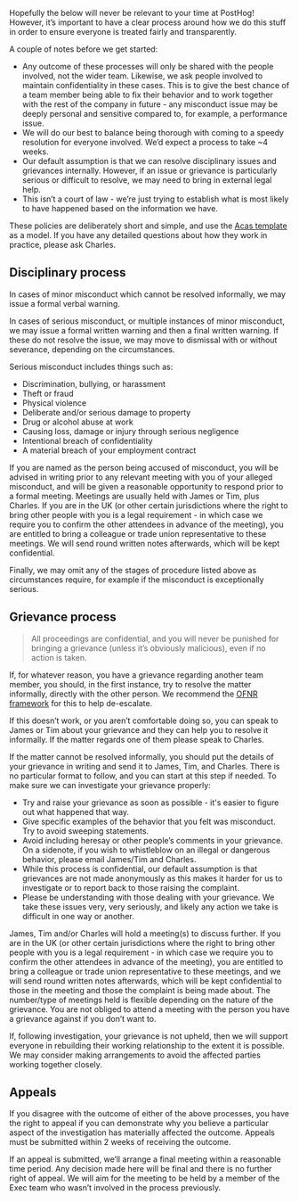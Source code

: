 Hopefully the below will never be relevant to your time at PostHog! However, it’s important to have a clear process around how we do this stuff in order to ensure everyone is treated fairly and transparently. 


A couple of notes before we get started:
* Any outcome of these processes will only be shared with the people involved, not the wider team. Likewise, we ask people involved to maintain confidentiality in these cases. This is to give the best chance of a team member being able to fix their behavior and to work together with the rest of the company in future - any misconduct issue may be deeply personal and sensitive compared to, for example, a performance issue.
* We will do our best to balance being thorough with coming to a speedy resolution for everyone involved. We’d expect a process to take ~4 weeks. 
* Our default assumption is that we can resolve disciplinary issues and grievances internally. However, if an issue or grievance is particularly serious or difficult to resolve, we may need to bring in external legal help.
* This isn’t a court of law - we’re just trying to establish what is most likely to have happened based on the information we have.

These policies are deliberately short and simple, and use the [Acas template](https://www.acas.org.uk/grievance-procedure-step-by-step) as a model. If you have any detailed questions about how they work in practice, please ask Charles. 

## Disciplinary process

In cases of minor misconduct which cannot be resolved informally, we may issue a formal verbal warning.

In cases of serious misconduct, or multiple instances of minor misconduct, we may issue a formal written warning and then a final written warning. If these do not resolve the issue, we may move to dismissal with or without severance, depending on the circumstances.

Serious misconduct includes things such as:

* Discrimination, bullying, or harassment
* Theft or fraud
* Physical violence
* Deliberate and/or serious damage to property
* Drug or alcohol abuse at work
* Causing loss, damage or injury through serious negligence
* Intentional breach of confidentiality
* A material breach of your employment contract

If you are named as the person being accused of misconduct, you will be advised in writing prior to any relevant meeting with you of your alleged misconduct, and will be given a reasonable opportunity to respond prior to a formal meeting. Meetings are usually held with James or Tim, plus Charles. If you are in the UK (or other certain jurisdictions where the right to bring other people with you is a legal requirement - in which case we require you to confirm the other attendees in advance of the meeting), you are entitled to bring a colleague or trade union representative to these meetings. We will send round written notes afterwards, which will be kept confidential. 

Finally, we may omit any of the stages of procedure listed above as circumstances require, for example if the misconduct is exceptionally serious. 

## Grievance process

> All proceedings are confidential, and you will never be punished for bringing a grievance (unless it’s obviously malicious), even if no action is taken. 

If, for whatever reason, you have a grievance regarding another team member, you should, in the first instance, try to resolve the matter informally, directly with the other person. We recommend the [OFNR framework](https://trainingindustry.com/articles/strategy-alignment-and-planning/sharpen-your-communication-style-to-achieve-your-goals/) for this to help de-escalate.

If this doesn’t work, or you aren’t comfortable doing so, you can speak to James or Tim about your grievance and they can help you to resolve it informally. If the matter regards one of them please speak to Charles.  

If the matter cannot be resolved informally, you should put the details of your grievance in writing and send it to James, Tim, and Charles. There is no particular format to follow, and you can start at this step if needed. To make sure we can investigate your grievance properly:
* Try and raise your grievance as soon as possible - it's easier to figure out what happened that way. 
* Give specific examples of the behavior that you felt was misconduct. Try to avoid sweeping statements.
* Avoid including heresay or other people’s comments in your grievance. On a sidenote, if you wish to whistleblow on an illegal or dangerous behavior, please email James/Tim and Charles.
* While this process is confidential, our default assumption is that grievances are not made anonymously as this makes it harder for us to investigate or to report back to those raising the complaint. 
* Please be understanding with those dealing with your grievance. We take these issues very, very seriously, and likely any action we take is difficult in one way or another.

James, Tim and/or Charles will hold a meeting(s) to discuss further. If you are in the UK (or other certain jurisdictions where the right to bring other people with you is a legal requirement - in which case we require you to confirm the other attendees in advance of the meeting), you are entitled to bring a colleague or trade union representative to these meetings, and we will send round written notes afterwards, which will be kept confidential to those in the meeting and those the complaint is being made about. The number/type of meetings held is flexible depending on the nature of the grievance. You are not obliged to attend a meeting with the person you have a grievance against if you don’t want to. 

If, following investigation, your grievance is not upheld, then we will support everyone in rebuilding their working relationship to the extent it is possible. We may consider making arrangements to avoid the affected parties working together closely.

## Appeals

If you disagree with the outcome of either of the above processes, you have the right to appeal if you can demonstrate why you believe a particular aspect of the investigation has materially affected the outcome. Appeals must be submitted within 2 weeks of receiving the outcome.

If an appeal is submitted, we’ll arrange a final meeting within a reasonable time period. Any decision made here will be final and there is no further right of appeal. We will aim for the meeting to be held by a member of the Exec team who wasn’t involved in the process previously.
